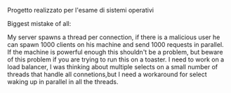 Progetto realizzato per l'esame di sistemi operativi


Biggest mistake of all:

My server spawns a thread per connection, if there is a malicious user he can spawn 1000 clients on his machine and send 1000 requests in parallel.
If the machine is powerful enough this shouldn't be a problem, but beware of this problem if you are trying to run this on a toaster.
I need to work on a load balancer, I was thinking about multiple selects on a small number of threads that handle all connetions,but I need a workaround for select waking up in parallel in all the threads.
